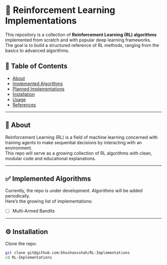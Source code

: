 # 🧠 Reinforcement Learning Implementations

This repository is a collection of **Reinforcement Learning (RL) algorithms** implemented from scratch and with popular deep learning frameworks.  
The goal is to build a structured reference of RL methods, ranging from the basics to advanced algorithms.

## 📌 Table of Contents
- [About](#about)
- [Implemented Algorithms](#implemented-algorithms)
- [Planned Implementations](#planned-implementations)
- [Installation](#installation)
- [Usage](#usage)
- [References](#references)

---

## 🔎 About
Reinforcement Learning (RL) is a field of machine learning concerned with training agents to make sequential decisions by interacting with an environment.  
This repo will serve as a growing collection of RL algorithms with clean, modular code and educational explanations.

---

## ✅ Implemented Algorithms
Currently, the repo is under development. Algorithms will be added periodically.  
Here’s the growing list of implementations:

- [ ] Multi-Armed Bandits  
  

---

## ⚙️ Installation
Clone the repo:
```bash
git clone git@github.com:bhushansshah/RL-Implementations
cd RL-Implementations
